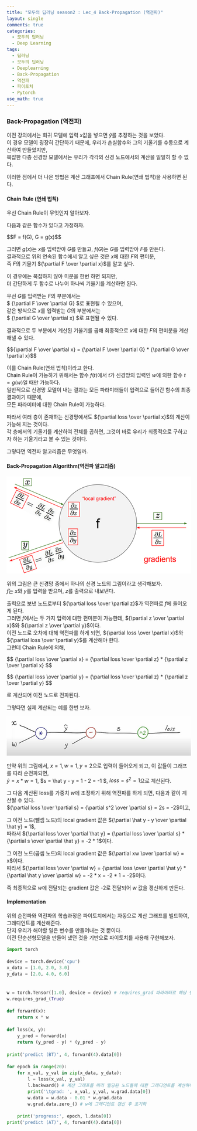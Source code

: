 ```yaml
---
title: "모두의 딥러닝 season2 : Lec_4 Back-Propagation (역전파)"
layout: single
comments: true
categories:
  - 모두의 딥러닝
  - Deep Learning
tags:
  - 딥러닝
  - 모두의 딥러닝
  - Deeplearning
  - Back-Propagation
  - 역전파
  - 파이토치
  - Pytorch
use_math: true
---
```


### Back-Propagation (역전파)

이전 강의에서는 회귀 모델에 입력 $x$값을 넣으면 $\hat y$를 추정하는 것을 보았다.  
이 경우 모델이 굉장히 간단하기 때문에, 우리가 손실함수와 그의 기울기를 수동으로 계산하여 만들었지만,  
복잡한 다층 신경망 모델에서는 우리가 각각의 신경 노드에서의 계산을 일일히 할 수 없다.

이러한 점에서 더 나은 방법은 계산 그래프에서 Chain Rule(연쇄 법칙)을 사용하면 된다.

#### Chain Rule (연쇄 법칙)
우선 Chain Rule이 무엇인지 알아보자.

다음과 같은 함수가 있다고 가정하자.

<p>$$F = f(G), G = g(x)$$</p>  

그러면 $g(x)$는 $x$를 입력받아 $G$를 만들고, $f(G)$는 $G$를 입력받아 $F$를 만든다.  
결과적으로 위의 연속된 함수에서 알고 싶은 것은 $x$에 대한 $F$의 편미분,  
즉 $F$의 기울기 ${\partial F \over \partial x}$를 알고 싶다.

이 경우에는 복잡하지 않아 미분을 한번 하면 되지만,  
더 간단하게 두 함수로 나누어 하나씩 기울기를 계산하면 된다.

우선 $G$를 입력받는 $F$의 부분에서는  
$ {\partial F \over \partial G} $로 표현될 수 있으며,  
같은 방식으로 $x$를 입력받는 $G$의 부분에서는  
$ {\partial G \over \partial x} $로 표현될 수 있다.

결과적으로 두 부분에서 계산된 기울기를 곱해 최종적으로 $x$에 대한 $F$의 편미분을 계산해낼 수 있다.

<p>$${\partial F \over \partial x} = {\partial F \over \partial G} * {\partial G \over \partial x}$$</p>

이를 Chain Rule(연쇄 법칙)이라고 한다.  
Chain Rule이 가능하기 위해서는 함수 $f(t)$에서 $t$가 신경망의 입력인 $w$에 의한 함수 $t = g(w)$일 때만 가능하다.  
일반적으로 신경망 모델이 내는 결과는 모든 파라미터들이 입력으로 들어간 함수의 최종 결과이기 때문에,  
모든 파라미터에 대한 Chain Rule이 가능하다.

따라서 여러 층이 존재하는 신경망에서도 ${\partial loss \over \partial x}$의 계산이 가능해 지는 것이다.  
각 층에서의 기울기를 계산하여 전체를 곱하면, 그것이 바로 우리가 최종적으로 구하고자 하는 기울기라고 볼 수 있는 것이다.  

그렇다면 역전파 알고리즘은 무엇일까.

#### Back-Propagation Algorithm(역전파 알고리즘)

![](https://github.com/anywhere133/anywhere133.github.io/blob/master/_posts/picture/lec4.png?raw=true)


위의 그림은 큰 신경망 중에서 하나의 신경 노드의 그림이라고 생각해보자.  
$f$는 $x$와 $y$를 입력을 받으며, $z$를 출력으로 내보낸다.  

출력으로 보낸 노드로부터 ${\partial loss \over \partial z}$가 역전파로 $f$에 들어오게 된다.  
그러면 $f$에서는 두 가지 입력에 대한 편미분이 가능한데, ${\partial z \over \partial x}$와 ${\partial z \over \partial y}$이다.  
이전 노드로 오차에 대해 역전파를 하게 되면, ${\partial loss \over \partial x}$와 ${\partial loss \over \partial y}$를 계산해야 한다.  
그런데 Chain Rule에 의해,

<p>$$
{\partial loss \over \partial x} = {\partial loss \over \partial z} * {\partial z \over \partial x}
$$</p>
<p>$$
{\partial loss \over \partial y} = {\partial loss \over \partial z} * {\partial z \over \partial y}
$$</p>

로 계산되어 이전 노드로 전파된다.  

그렇다면 실제 계산되는 예를 한번 보자.

![](https://github.com/anywhere133/anywhere133.github.io/blob/master/_posts/picture/lec4_1.JPG?raw=true)

만약 위의 그림에서, $x = 1, w = 1, y = 2$으로 입력이 들어오게 되고, 이 값들이 그래프를 따라 순전파되면,  
$\hat y = x * w = 1$, $s = \hat y - y = 1 - 2 = -1 $, $loss = s^2 = 1$으로 계산된다.

그 다음 계산된 loss를 가중치 $w$에 조정하기 위해 역전파를 하게 되면, 다음과 같이 계산될 수 있다.  
${\partial loss \over \partial s} = {\partial s^2 \over \partial s} = 2s = -2$이고,

그 이전 노드(뺄셈 노드)의 local gradient 값은 ${\partial \hat y - y \over \partial \hat y} = 1$,  
따라서 ${\partial loss \over \partial \hat y} = {\partial loss \over \partial s} * {\partial s \over \partial \hat y} = -2 * 1$이다.  

그 이전 노드(곱셉 노드)의 local gradient 값은 ${\partial xw \over \partial w} = x$이다.  
따라서 ${\partial loss \over \partial w} = {\partial loss \over \partial \hat y} * {\partial \hat y \over \partial w} = -2 * x = -2 * 1 = -2$이다.

즉 최종적으로 $w$에 전달되는 gradient 값은 -2로 전달되어 $w$ 값을 갱신하게 만든다.

#### Implementation

위의 순전파와 역전파의 학습과정은 파이토치에서는 자동으로 계산 그래프를 빌드하여, 그래디언트를 계산해준다.  
단지 우리가 해야할 일은 변수를 만들어내는 것 뿐이다.  
이전 단순선형모델을 만들어 냈던 것을 기반으로 파이토치를 사용해 구현해보자.

```python
import torch

device = torch.device('cpu')
x_data = [1.0, 2.0, 3.0]
y_data = [2.0, 4.0, 6.0]


w = torch.Tensor([1.0], device = device) # requires_grad 파라미터로 해당 변수가 gradient 계산이 되도록 지정.
w.requires_grad_(True)

def forward(x):
    return x * w

def loss(x, y):
    y_pred = forward(x)
    return (y_pred - y) * (y_pred - y)

print('predict (BT)', 4, forward(4).data[0])

for epoch in range(20):
    for x_val, y_val in zip(x_data, y_data):
        l = loss(x_val, y_val)
        l.backward() # 계산 그래프를 따라 빌딩된 노드들에 대한 그래디언트를 계산하여 w 갱신
        print('\tgrad: ', x_val, y_val, w.grad.data[0])
        w.data = w.data - 0.01 * w.grad.data
        w.grad.data.zero_() # w에 그래디언트 갱신 후 초기화

    print('progress:', epoch, l.data[0])
print('predict (AT)', 4, forward(4).data[0])
```